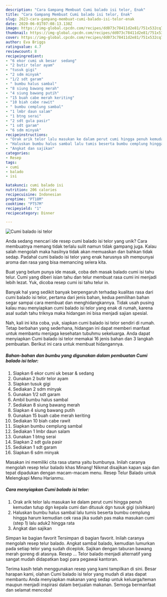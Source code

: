 ```yaml
---
description: "Cara Gampang Membuat Cumi balado isi telor, Enak"
title: "Cara Gampang Membuat Cumi balado isi telor, Enak"
slug: 2623-cara-gampang-membuat-cumi-balado-isi-telor-enak
date: 2020-06-01T07:08:13.138Z
image: https://img-global.cpcdn.com/recipes/dd073c78411d2e81/751x532cq70/cumi-balado-isi-telor-foto-resep-utama.jpg
thumbnail: https://img-global.cpcdn.com/recipes/dd073c78411d2e81/751x532cq70/cumi-balado-isi-telor-foto-resep-utama.jpg
cover: https://img-global.cpcdn.com/recipes/dd073c78411d2e81/751x532cq70/cumi-balado-isi-telor-foto-resep-utama.jpg
author: Eva Briggs
ratingvalue: 4.7
reviewcount: 8
recipeingredient:
- "6 ekor cumi uk besar  sedang"
- "2 butir telor ayam"
- "tusuk gigi"
- "2 sdm minyak"
- "1/2 sdt garam"
- " bumbu halus sambal"
- "8 siung bawang merah"
- "4 siung bawang putih"
- "15 buah cabe merah keriting"
- "10 biah cabe rawit"
- " bumbu cemplung sambal"
- "1 lmbr daun salam"
- "1 btng serai"
- "2 sdt gula pasir"
- "1 sdt garam"
- "6 sdm minyak"
recipeinstructions:
- "Orak arik telor lalu masukan ke dalam perut cumi hingga penuh kemudan tutup dgn kepala cumi dan ditusuk dgn tusuk gigi (sisihkan)"
- "Haluskan bumbu halus sambal lalu tumis beserta bumbu cemplung hingga harum kemudian cek rasa jika sudah pas maka masukan cumi (step 1) lalu aduk2 hingga rata"
- "Angkat dan sajikan"
categories:
- Resep
tags:
- cumi
- balado
- isi

katakunci: cumi balado isi 
nutrition: 206 calories
recipecuisine: Indonesian
preptime: "PT18M"
cooktime: "PT57M"
recipeyield: "1"
recipecategory: Dinner

---
```



![Cumi balado isi telor](https://img-global.cpcdn.com/recipes/dd073c78411d2e81/751x532cq70/cumi-balado-isi-telor-foto-resep-utama.jpg)

Anda sedang mencari ide resep cumi balado isi telor yang unik? Cara membuatnya memang tidak terlalu sulit namun tidak gampang juga. Kalau salah mengolah maka hasilnya tidak akan memuaskan dan bahkan tidak sedap. Padahal cumi balado isi telor yang enak harusnya sih mempunyai aroma dan rasa yang bisa memancing selera kita.

Buat yang belum punya ide masak, coba deh masak balado cumi isi tahu telur. Cumi yang diberi isian tahu dan telur membuat rasa cumi ini menjadi lebih lezat. Yuk, dicoba resep cumi isi tahu telur in.

Banyak hal yang sedikit banyak berpengaruh terhadap kualitas rasa dari cumi balado isi telor, pertama dari jenis bahan, kedua pemilihan bahan segar sampai cara membuat dan menghidangkannya. Tidak usah pusing kalau mau menyiapkan cumi balado isi telor yang enak di rumah, karena asal sudah tahu triknya maka hidangan ini bisa menjadi sajian spesial.


Nah, kali ini kita coba, yuk, siapkan cumi balado isi telor sendiri di rumah. Tetap berbahan yang sederhana, hidangan ini dapat memberi manfaat untuk membantu menjaga kesehatan tubuhmu sekeluarga. Anda dapat menyiapkan Cumi balado isi telor memakai 16 jenis bahan dan 3 langkah pembuatan. Berikut ini cara untuk membuat hidangannya.

<!--inarticleads1-->

##### Bahan-bahan dan bumbu yang digunakan dalam pembuatan Cumi balado isi telor:

1. Siapkan 6 ekor cumi uk besar &amp; sedang
1. Gunakan 2 butir telor ayam
1. Siapkan tusuk gigi
1. Sediakan 2 sdm minyak
1. Gunakan 1/2 sdt garam
1. Ambil  bumbu halus sambal
1. Sediakan 8 siung bawang merah
1. Siapkan 4 siung bawang putih
1. Gunakan 15 buah cabe merah keriting
1. Sediakan 10 biah cabe rawit
1. Siapkan  bumbu cemplung sambal
1. Sediakan 1 lmbr daun salam
1. Gunakan 1 btng serai
1. Siapkan 2 sdt gula pasir
1. Sediakan 1 sdt garam
1. Siapkan 6 sdm minyak


Masakan ini memiliki cita rasa utama yaitu bumbunya. Inilah caranya mengolah resep telur balado khas Minang! Nikmat disajikan kapan saja dan tepat dipadukan dengan macam-macam menu. Resep Telur Balado untuk Melengkapi Menu Harianmu. 

<!--inarticleads2-->

##### Cara menyiapkan Cumi balado isi telor:

1. Orak arik telor lalu masukan ke dalam perut cumi hingga penuh kemudan tutup dgn kepala cumi dan ditusuk dgn tusuk gigi (sisihkan)
1. Haluskan bumbu halus sambal lalu tumis beserta bumbu cemplung hingga harum kemudian cek rasa jika sudah pas maka masukan cumi (step 1) lalu aduk2 hingga rata
1. Angkat dan sajikan


Simpan ke bagian favorit Tersimpan di bagian favorit. Inilah caranya mengolah resep telur balado. Angkat sambal balado, kemudian lumurkan pada setiap telor yang sudah diceplok. Sajikan dengan taburan bawang merah goreng di atasnya. Resep … Telor balado menjadi alternatif yang sangat mudah didapatkan bagi para pegawai kantoran. 

Terima kasih telah menggunakan resep yang kami tampilkan di sini. Besar harapan kami, olahan Cumi balado isi telor yang mudah di atas dapat membantu Anda menyiapkan makanan yang sedap untuk keluarga/teman maupun menjadi inspirasi dalam berjualan makanan. Semoga bermanfaat dan selamat mencoba!
